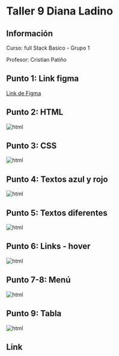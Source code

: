 <h1>Taller 9 Diana Ladino</h1>

<h2> Información</h2>

<p>Curso: full Stack Basico - Grupo 1</p>
<p>Profesor: Cristian Patiño</p>

<h2> Punto 1: Link figma</h2>

<a href="https://www.figma.com/file/W4w5P74fmqzYxTQ3xVsKA2/Dise%C3%B1o-figma?type=design&node-id=16%3A183&t=ZAYQwzVbyj7woHOp-1" target="_blank">Link de Figma</a>

<h2> Punto 2: HTML</h2>
<img src="./public/images/html.png" alt="html">

<h2> Punto 3: CSS</h2>
<img src="./public/images/css.png" alt="html">

<h2> Punto 4: Textos azul y rojo</h2>
<img src="./public/images/Punto-4.png" alt="html">

<h2> Punto 5: Textos diferentes</h2>
<img src="./public/images/Punto-5.png" alt="html">

<h2> Punto 6: Links - hover</h2>
<img src="./public/images/Punto-6.png" alt="html">

<h2> Punto 7-8: Menú</h2>
<img src="./public/images/Punto-7-8.png" alt="html">

<h2> Punto 9: Tabla</h2>
<img src="./public/images/Punto-9.png" alt="html">

<h2> Link</h2>






